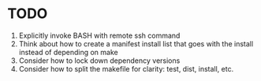 # TODO

1. Explicitly invoke BASH with remote ssh command
2. Think about how to create a manifest install list that goes with the install instead of
   depending on make
3. Consider how to lock down dependency versions
4. Consider how to split the makefile for clarity: test, dist, install, etc.
